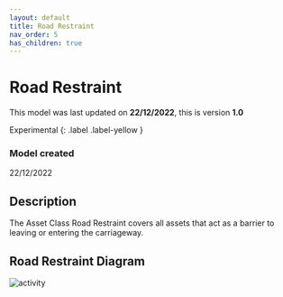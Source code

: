 ```yaml
---
layout: default
title: Road Restraint
nav_order: 5
has_children: true
---
```

# Road Restraint
This model was last updated on **22/12/2022**, this is version **1.0**

Experimental
{: .label .label-yellow }

### Model created
22/12/2022

## Description
The Asset Class Road Restraint covers all assets that act as a barrier to leaving or entering the carriageway.

## Road Restraint Diagram

![activity](/ADMM_data_dictionary/docs/roadrestraint/diagrams/Road_restraint.png)